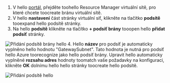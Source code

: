 1. V hello [portál](http://portal.azure.com), přejděte toohello Resource Manager virtuální sítě, pro které chcete toocreate bránu virtuální sítě.
2. V hello **nastavení** část stránky virtuální síť, klikněte na tlačítko **podsítě** tooexpand hello podsítě stránky.
3. Na hello **podsítě** klikněte na tlačítko **+ podsíť brány** tooopen hello **přidat podsíť** stránky.

  ![Přidání podsítě brány hello](./media/vpn-gateway-add-gwsubnet-rm-portal-include/addgwsubnet.png "přidat podsíť brány hello")
4. Hello **název** pro podsíť je automaticky vyplněno hello hodnotu "GatewaySubnet". Tato hodnota je nutná pro podsíť hello Azure toorecognize jako hello podsíť brány. Upravit hello automaticky vyplněné **rozsahu adres** hodnoty toomatch vaše požadavky na konfiguraci, klikněte **OK** dolnímu hello hello stránky toocreate hello podsítě.

  ![Přidání podsítě hello](./media/vpn-gateway-add-gwsubnet-rm-portal-include/addsubnetgw.png "přidání podsítě hello")
